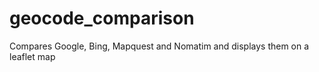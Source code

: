 # geocode_comparison
Compares Google, Bing, Mapquest and Nomatim and displays them on a leaflet map
